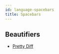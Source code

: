 ```yaml
---
id: language-spacebars
title: Spacebars
---
```

## Beautifiers
- [Pretty Diff](/docs/beautifier-pretty-diff.html)